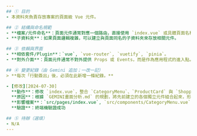 ```yaml
---
## ① 目的
- 本資料夾負責存放專案的頁面級 Vue 元件。

## ② 結構與命名規範
- **檔案/元件命名**：頁面元件通常對應一個路由，直接使用 `index.vue` 或具體頁面名稱，例如 `About.vue`。
- **子資料夾**：如果頁面邏輯複雜，可以建立與頁面同名的子資料夾來存放相關元件。

## ③ 依賴與界面
- **相依套件/Plugin**：`vue`, `vue-router`, `vuetify`, `pinia`。
- **對外介面**：頁面元件通常不對外提供 Props 或 Events，而是作為應用程式的進入點。

## ④ 變更紀錄（由 Gemini 追加；一改一記）
> **每次「行動簽出」後，必須在此新增一條紀錄。**

- [修改][2024-07-30]
  **動作**：修改 `index.vue`，整合 `CategoryMenu`、`ProductCard` 與 `ShoppingCart` 元件，完成點餐系統主畫面。
  **原因**：根據 `GEMINI畫面分析.md` 的規劃，將先前建立的各個獨立元件組合起來，形成一個具有完整互動流程的功能頁面。
  **影響檔案**：`src/pages/index.vue`, `src/components/CategoryMenu.vue`, `src/components/ProductCard.vue`, `src/components/ShoppingCart.vue`, `src/stores/cartStore.js`
  **驗證**：終端機驗證成功

## ⑤ 待辦（選填）
- N/A
---
```


